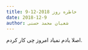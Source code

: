 ```yaml
---
title: خاطره روز 2018-12-9
date: 2018-12-9
author: شعبان محمد حسنی
---
```


اصلا یادم نمیاد امروز چی کار کردم.